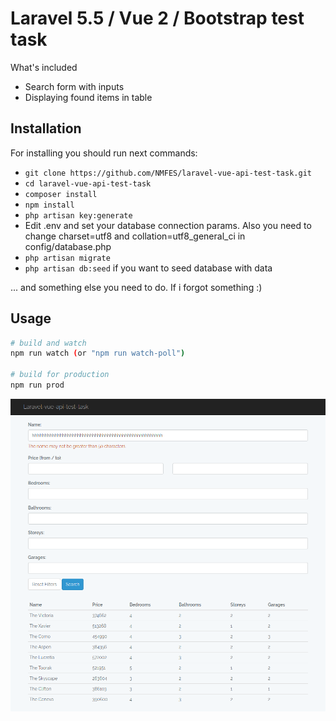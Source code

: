 # Laravel 5.5 / Vue 2 / Bootstrap test task

What's included
- Search form with inputs
- Displaying found items in table

## Installation

For installing you should run next commands:

* `git clone https://github.com/NMFES/laravel-vue-api-test-task.git`
* `cd laravel-vue-api-test-task`
* `composer install`
* `npm install`
* `php artisan key:generate`
* Edit .env and set your database connection params. Also you need to change charset=utf8 and collation=utf8_general_ci in config/database.php
* `php artisan migrate`
* `php artisan db:seed` if you want to seed database with data

... and something else you need to do. If i forgot something :)

## Usage

``` bash
# build and watch
npm run watch (or "npm run watch-poll")

# build for production
npm run prod
```
<img src="https://raw.githubusercontent.com/NMFES/laravel-vue-api-test-task/master/storage/app/other/1.png" height="500" align="left">
